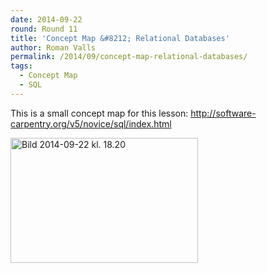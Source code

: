 ```yaml
---
date: 2014-09-22
round: Round 11
title: 'Concept Map &#8212; Relational Databases'
author: Roman Valls
permalink: /2014/09/concept-map-relational-databases/
tags:
  - Concept Map
  - SQL
---
```

This is a small concept map for this lesson: http://software-carpentry.org/v5/novice/sql/index.html

[<img class="alignnone size-medium wp-image-8908" alt="Bild 2014-09-22 kl. 18.20" src="/software-carpentry-training-website/uploads/2014/09/Bild-2014-09-22-kl.-18.20-300x200.jpg" width="300" height="200" />][1]

 [1]: /software-carpentry-training-website/uploads/2014/09/Bild-2014-09-22-kl.-18.20.jpg

